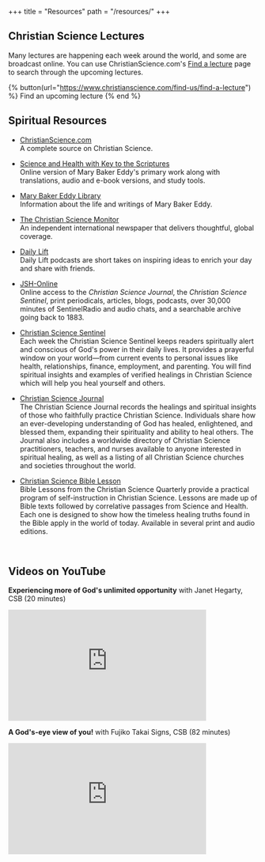 +++
title = "Resources"
path = "/resources/"
+++
<!--
<aside class="announcement-banner">
  <a href="/lectures-and-events/Be_Set_Free_2024/">
    <strong>Upcoming lecture:</strong>
    <span style="text-decoration: underline">Nicole Virgil: “Be Set Free!”</span> on Thursday, Feb 15, at 7 pm, at the Premiere Oaks Theater.
  </a>
</aside>
-->

<div class="content-and-sidebar">

<section>

## Christian Science Lectures

Many lectures are happening each week around the world, and some are broadcast
online. You can use ChristianScience.com's
<a href="https://www.christianscience.com/find-us/find-a-lecture" rel="external">Find a lecture</a>
page to search through the upcoming lectures.

{% button(url="https://www.christianscience.com/find-us/find-a-lecture") %}
Find an upcoming lecture
{% end %}

## Spiritual Resources

* <a href="https://www.christianscience.com/" rel="external">ChristianScience.com</a><br>
  A complete source on Christian Science.

* <a href="https://www.christianscience.com/the-christian-science-pastor/science-and-health" rel="external">Science and Health with Key to the Scriptures</a><br>
  Online version of Mary Baker Eddy's primary work along with translations,
  audio and e-book versions, and study tools.

* <a href="https://www.marybakereddylibrary.org/" rel="external">Mary Baker Eddy Library</a><br>
  Information about the life and writings of Mary Baker Eddy.

* <a href="https://www.csmonitor.com/" rel="external">The Christian Science Monitor</a><br>
  An independent international newspaper that delivers thoughtful, global
  coverage.

* <a href="https://www.christianscience.com/christian-healing-today/daily-lift" rel="external">Daily Lift</a><br>
  Daily Lift podcasts are short takes on inspiring ideas to enrich your day and
  share with friends.

* <a href="https://jsh.christianscience.com/" rel="external">JSH-Online</a><br>
  Online access to the *Christian Science Journal*, the *Christian Science
  Sentinel*, print periodicals, articles, blogs, podcasts, over 30,000 minutes
  of SentinelRadio and audio chats, and a searchable archive going back to 1883.

* <a href="https://sentinel.christianscience.com/" rel="external">Christian Science Sentinel</a><br>
  Each week the Christian Science Sentinel keeps readers spiritually alert and
  conscious of God's power in their daily lives.  It provides a prayerful window
  on your world—from current events to personal issues like health,
  relationships, finance, employment, and parenting. You will find spiritual
  insights and examples of verified healings in Christian Science which will
  help you heal yourself and others.

* <a href="https://journal.christianscience.com/" rel="external">Christian Science Journal</a><br>
  The Christian Science Journal records the healings and spiritual insights of
  those who faithfully practice Christian Science.  Individuals share how an
  ever-developing understanding of God has healed, enlightened, and blessed
  them, expanding their spirituality and ability to heal others.  The Journal
  also includes a worldwide directory of Christian Science practitioners,
  teachers, and nurses available to anyone interested in spiritual healing, as
  well as a listing of all Christian Science churches and societies throughout
  the world.

* <a href="https://biblelesson.christianscience.com/" rel="external">Christian Science Bible Lesson</a><br>
  Bible Lessons from the Christian Science Quarterly provide a practical program
  of self-instruction in Christian Science. Lessons are made up of Bible texts
  followed by correlative passages from Science and Health. Each one is designed
  to show how the timeless healing truths found in the Bible apply in the world
  of today. Available in several print and audio editions.

<br>

</section>

<aside class="right">

## Videos on YouTube

<strong>Experiencing more of God's unlimited opportunity</strong> with Janet Hegarty, CSB (20 minutes)

<iframe width="400" height="225" src="https://www.youtube-nocookie.com/embed/cSqNC2E0Spo" title="YouTube video player" frameborder="0" allow="accelerometer; autoplay; clipboard-write; encrypted-media; gyroscope; picture-in-picture" allowfullscreen></iframe>

<strong>A God's-eye view of you!</strong> with Fujiko Takai Signs, CSB (82 minutes)

<iframe width="400" height="225" src="https://www.youtube-nocookie.com/embed/ctpsRvgzkfw" title="YouTube video player" frameborder="0" allow="accelerometer; autoplay; clipboard-write; encrypted-media; gyroscope; picture-in-picture" allowfullscreen></iframe>

<!--
<strong>Soul of A Woman - The Life and Times of Mary Baker Eddy</strong>, created by
Acadia Films in concert with New Hampshire Public Broadcasting (1994, 56 minutes)

<iframe width="400" height="225" src="https://www.youtube-nocookie.com/embed/qif4_Sl1mVM" title="YouTube video player" frameborder="0" allow="accelerometer; autoplay; clipboard-write; encrypted-media; gyroscope; picture-in-picture" allowfullscreen></iframe>
-->
<!--
<strong>Mary Baker Eddy: Her Life and Legacy</strong>, created by
The Mary Baker Eddy Library (10 minutes)

<iframe width="400" height="225" src="https://www.youtube-nocookie.com/watch?v=iF-bBDzdlE8" title="YouTube video player" frameborder="0" allow="accelerometer; autoplay; clipboard-write; encrypted-media; gyroscope; picture-in-picture" allowfullscreen></iframe>
-->
</aside>

</div>
